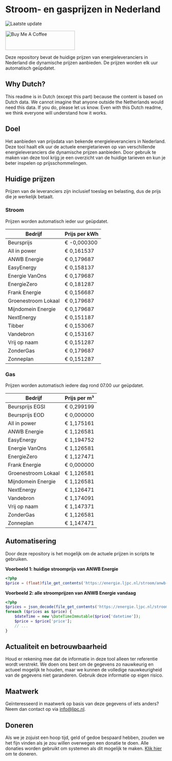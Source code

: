 # Stroom- en gasprijzen in Nederland

![Laatste update](https://img.shields.io/badge/laatste%20update-2024--05--09%2011%3A00%20CET-brightgreen)

<a href="https://www.buymeacoffee.com/Lars-" target="_blank"><img src="https://cdn.buymeacoffee.com/buttons/v2/default-orange.png" alt="Buy Me A Coffee" height="60" style="height: 60px !important;width: 217px !important;" ></a>

Deze repository bevat de huidige prijzen van energieleveranciers in Nederland die dynamische prijzen aanbieden. De prijzen worden elk uur automatisch geüpdatet.

## Why Dutch?

This readme is in Dutch (except this part) because the content is based on Dutch data. We cannot imagine that anyone outside the Netherlands would need this data. If you do, please let us know. Even with this Dutch readme, we think
everyone will understand how it works.

## Doel

Het aanbieden van prijsdata van bekende energieleveranciers in Nederland. Deze tool haalt elk uur de actuele energietarieven op van verschillende energieleveranciers die dynamische prijzen aanbieden. Door gebruik te maken van deze tool
krijg je een overzicht van de huidige tarieven en kun je beter inspelen op prijsschommelingen.

## Huidige prijzen

Prijzen van de leveranciers zijn inclusief toeslag en belasting, dus de prijs die je werkelijk betaalt.

### Stroom

Prijzen worden automatisch ieder uur geüpdatet.

 Bedrijf | Prijs per kWh 
---------|---------------
Beursprijs | € -0,000300
All in power | € 0,161537
ANWB Energie | € 0,179687
EasyEnergy | € 0,158137
Energie VanOns | € 0,179687
EnergieZero | € 0,181287
Frank Energie | € 0,156687
Groenestroom Lokaal | € 0,179687
Mijndomein Energie | € 0,179687
NextEnergy | € 0,151187
Tibber | € 0,153067
Vandebron | € 0,153167
Vrij op naam | € 0,151287
ZonderGas | € 0,179687
Zonneplan | € 0,151287


### Gas

Prijzen worden automatisch iedere dag rond 07.00 uur geüpdatet.

 Bedrijf | Prijs per m³ 
---------|--------------
Beursprijs EGSI | € 0,299199
Beursprijs EOD | € 0,000000
All in power | € 1,175161
ANWB Energie | € 1,126581
EasyEnergy | € 1,194752
Energie VanOns | € 1,126581
EnergieZero | € 1,127471
Frank Energie | € 0,000000
Groenestroom Lokaal | € 1,126581
Mijndomein Energie | € 1,126581
NextEnergy | € 1,126471
Vandebron | € 1,174091
Vrij op naam | € 1,147371
ZonderGas | € 1,126581
Zonneplan | € 1,147471


## Automatisering

Door deze repository is het mogelijk om de actuele prijzen in scripts te gebruiken.

**Voorbeeld 1: huidige stroomprijs van ANWB Energie**

```php
<?php
$price = (float)file_get_contents('https://energie.ljpc.nl/stroom/anwb-energie-nu.txt');

```

**Voorbeeld 2: alle stroomprijzen van ANWB Energie vandaag**

```php
<?php
$prices = json_decode(file_get_contents('https://energie.ljpc.nl/stroom/all-in-power-vandaag.json'),true);
foreach ($prices as $price) {
    $dateTime = new \DateTimeImmutable($price['datetime']);
    $price = $price['price'];
    // ...
}
```

## Actualiteit en betrouwbaarheid

Houd er rekening mee dat de informatie in deze tool alleen ter referentie wordt verstrekt. We doen ons best om de gegevens zo nauwkeurig en actueel mogelijk te houden, maar we kunnen de volledige nauwkeurigheid van de gegevens niet
garanderen. Gebruik deze informatie op eigen risico.

## Maatwerk

Geïnteresseerd in maatwerk op basis van deze gegevens of iets anders? Neem dan contact op
via [info@ljpc.nl](mailto:info@ljpc.nl?subject=Energie%20prijzen).

## Doneren

Als we je zojuist een hoop tijd, geld of gedoe bespaard hebben, zouden we het fijn vinden als je zou willen overwegen een
donatie te doen. Alle donaties worden gebruikt om systemen als dit mogelijk te
maken. [Klik hier](https://www.buymeacoffee.com/Lars-) om te doneren.
